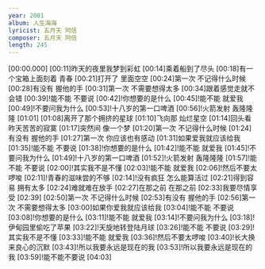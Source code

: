 ```yaml
---
year: 2001
album: 人生海海
lyricist: 五月天 阿信
composer: 五月天 阿信
length: 245
---
```

[00:00.000]
[00:11]昨天的夜里我梦到彩虹
[00:14]乘着船到了尽头
[00:18]有一个宝箱上面刻着 青春
[00:21]打开了 里面空空
[00:24]第一次 不记得什么时候
[00:28]有没有 握他的手
[00:31]第一次 不需要想得太多
[00:34]跟着感觉走就不会错
[00:39]!能不能 不要说
[00:42]!你想要的是什么
[00:45]!能不能 就爱我
[00:49]!不要问我为什么
[00:53]!十八岁的第一口啤酒
[00:56]!火箭发射 轰隆隆隆
[01:01]
[01:08]离开了那个拥挤的星球
[01:10]飞向那 灿烂星空
[01:14]回头看昨天苦苦的寂寞
[01:17]突然间 像一个梦
[01:20]第一次 不记得什么时候
[01:24]有没有 握他的手
[01:27]第一次 你应该也有感动
[01:31]如果爱我就应该给我
[01:35]!能不能 不要说
[01:38]!你想要的是什么
[01:42]!能不能 就爱我
[01:45]!不要问我为什么
[01:49]!十八岁的第一口啤酒
[01:52]!火箭发射 轰隆隆隆
[01:57]!能不能 不要说
[02:00]!其实我不是不懂
[02:03]!能不能 就爱我
[02:06]!然后不要太啰唆
[02:11]!青春的滋味尝的不够
[02:14]!没有疯狂 怎么能算活过
[02:21]得到容易 拥有太多
[02:24]难就难在放手
[02:27]在那之前 在那之前
[02:33]我要尽情享受
[02:39]
[02:50]第一次 不记得什么时候
[02:53]有没有 握他的手
[02:56]第一次 不需要想得太多
[03:00]如果你爱我就应该给我
[03:04]!能不能 不要说
[03:08]!你想要的是什么
[03:11]!能不能 就爱我
[03:14]!不要问我为什么
[03:18]!伊甸园里偷吃了苹果
[03:22]!天旋地转登陆月球
[03:26]!能不能 不要说
[03:29]!其实我不是不懂
[03:33]!能不能 就爱我
[03:36]!然后不要太啰唆
[03:40]!长大换来良心的沉默
[03:43]!所以我要永远是现在的我
[03:53]!所以我要永远是现在的我
[03:59]!能不能不要说
[04:03]